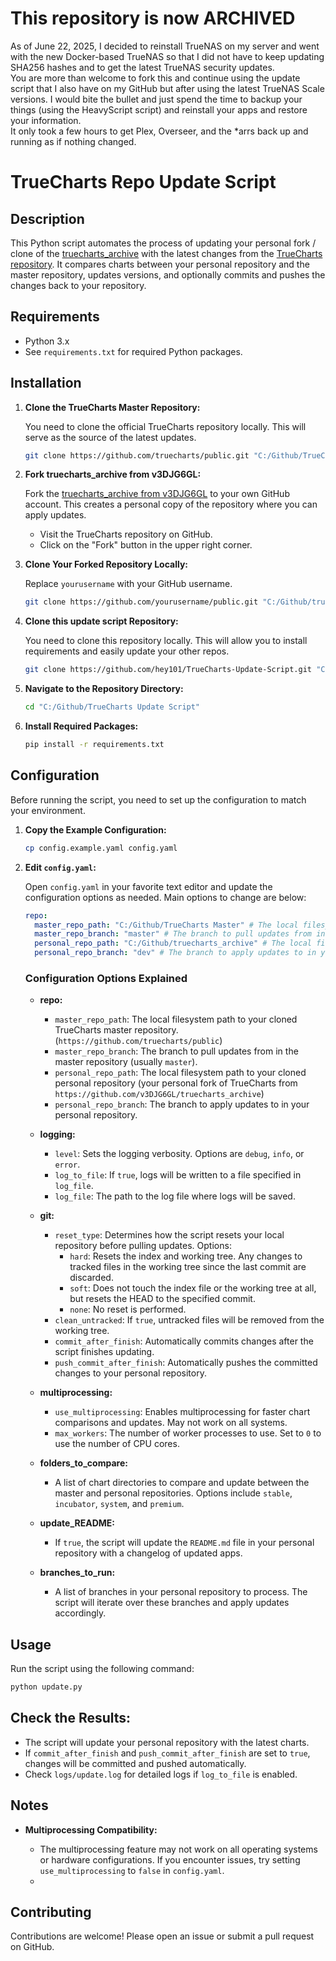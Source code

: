 # This repository is now ARCHIVED

As of June 22, 2025, I decided to reinstall TrueNAS on my server and went with the new Docker-based TrueNAS so that I did not have to keep updating SHA256 hashes and to get the latest TrueNAS security updates.  
You are more than welcome to fork this and continue using the update script that I also have on my GitHub but after using the latest TrueNAS Scale versions. I would bite the bullet and just spend the time to backup your things (using the HeavyScript script) and reinstall your apps and restore your information.  
It only took a few hours to get Plex, Overseer, and the *arrs back up and running as if nothing changed.

# TrueCharts Repo Update Script

## Description

This Python script automates the process of updating your personal fork / clone of the [truecharts_archive](https://github.com/v3DJG6GL/truecharts_archive) with the latest changes from the [TrueCharts repository](https://github.com/truecharts/public). It compares charts between your personal repository and the master repository, updates versions, and optionally commits and pushes the changes back to your repository.

## Requirements

- Python 3.x
- See `requirements.txt` for required Python packages.

## Installation

1. **Clone the TrueCharts Master Repository:**

   You need to clone the official TrueCharts repository locally. This will serve as the source of the latest updates.

   ```bash
   git clone https://github.com/truecharts/public.git "C:/Github/TrueCharts Master"
   ```

2. **Fork truecharts_archive from v3DJG6GL:**

   Fork the [truecharts_archive from v3DJG6GL](https://github.com/v3DJG6GL/truecharts_archive) to your own GitHub account. This creates a personal copy of the repository where you can apply updates.

   - Visit the TrueCharts repository on GitHub.
   - Click on the "Fork" button in the upper right corner.

3. **Clone Your Forked Repository Locally:**

   Replace `yourusername` with your GitHub username.

   ```bash
   git clone https://github.com/yourusername/public.git "C:/Github/truecharts_archive"
   ```

4. **Clone this update script Repository:**

   You need to clone this repository locally. This will allow you to install requirements and easily update your other repos.

   ```bash
   git clone https://github.com/hey101/TrueCharts-Update-Script.git "C:/Github/TrueCharts Update Script"
   ```

5. **Navigate to the Repository Directory:**

   ```bash
   cd "C:/Github/TrueCharts Update Script"
   ```

6. **Install Required Packages:**

   ```bash
   pip install -r requirements.txt
   ```

## Configuration

Before running the script, you need to set up the configuration to match your environment.

1. **Copy the Example Configuration:**

   ```bash
   cp config.example.yaml config.yaml
   ```

2. **Edit `config.yaml`:**

   Open `config.yaml` in your favorite text editor and update the configuration options as needed. Main options to change are below:

   ```yaml
   repo:
     master_repo_path: "C:/Github/TrueCharts Master" # The local filesystem path to your cloned TrueCharts master repository. (https://github.com/truecharts/public)
     master_repo_branch: "master" # The branch to pull updates from in the master repository (usually `master`).
     personal_repo_path: "C:/Github/truecharts_archive" # The local filesystem path to your cloned personal repository (your personal fork of TrueCharts from https://github.com/v3DJG6GL/truecharts_archive)
     personal_repo_branch: "dev" # The branch to apply updates to in your personal repository.
   ```

   ### Configuration Options Explained

   - **repo:**
     - `master_repo_path`: The local filesystem path to your cloned TrueCharts master repository. (`https://github.com/truecharts/public`)
     - `master_repo_branch`: The branch to pull updates from in the master repository (usually `master`).
     - `personal_repo_path`: The local filesystem path to your cloned personal repository (your personal fork of TrueCharts from `https://github.com/v3DJG6GL/truecharts_archive`)
     - `personal_repo_branch`: The branch to apply updates to in your personal repository.

   - **logging:**
     - `level`: Sets the logging verbosity. Options are `debug`, `info`, or `error`.
     - `log_to_file`: If `true`, logs will be written to a file specified in `log_file`.
     - `log_file`: The path to the log file where logs will be saved.

   - **git:**
     - `reset_type`: Determines how the script resets your local repository before pulling updates. Options:
       - `hard`: Resets the index and working tree. Any changes to tracked files in the working tree since the last commit are discarded.
       - `soft`: Does not touch the index file or the working tree at all, but resets the HEAD to the specified commit.
       - `none`: No reset is performed.
     - `clean_untracked`: If `true`, untracked files will be removed from the working tree.
     - `commit_after_finish`: Automatically commits changes after the script finishes updating.
     - `push_commit_after_finish`: Automatically pushes the committed changes to your personal repository.

   - **multiprocessing:**
     - `use_multiprocessing`: Enables multiprocessing for faster chart comparisons and updates. May not work on all systems.
     - `max_workers`: The number of worker processes to use. Set to `0` to use the number of CPU cores.

   - **folders_to_compare:**
     - A list of chart directories to compare and update between the master and personal repositories. Options include `stable`, `incubator`, `system`, and `premium`.

   - **update_README:**
     - If `true`, the script will update the `README.md` file in your personal repository with a changelog of updated apps.

   - **branches_to_run:**
     - A list of branches in your personal repository to process. The script will iterate over these branches and apply updates accordingly.

## Usage

Run the script using the following command:

```bash
python update.py
```

## Check the Results:

   - The script will update your personal repository with the latest charts.
   - If `commit_after_finish` and `push_commit_after_finish` are set to `true`, changes will be committed and pushed automatically.
   - Check `logs/update.log` for detailed logs if `log_to_file` is enabled.

## Notes

- **Multiprocessing Compatibility:**

  - The multiprocessing feature may not work on all operating systems or hardware configurations. If you encounter issues, try setting `use_multiprocessing` to `false` in `config.yaml`.
  - 

## Contributing

Contributions are welcome! Please open an issue or submit a pull request on GitHub.
